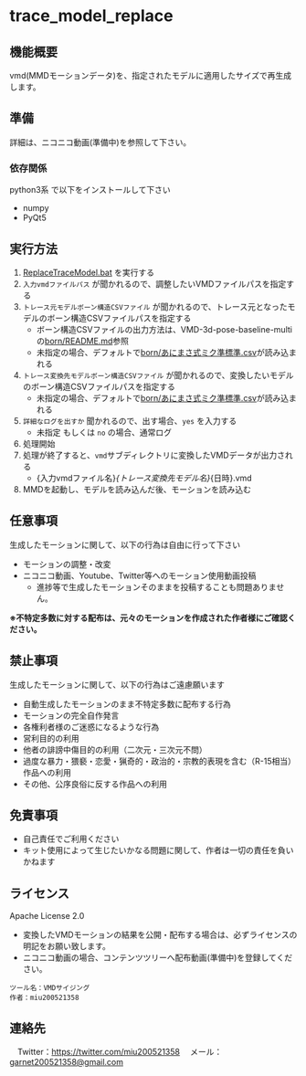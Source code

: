 # trace_model_replace

## 機能概要

vmd(MMDモーションデータ)を、指定されたモデルに適用したサイズで再生成します。


## 準備

詳細は、ニコニコ動画(準備中)を参照して下さい。

### 依存関係

python3系 で以下をインストールして下さい

- numpy
- PyQt5

## 実行方法

1. [ReplaceTraceModel.bat](ReplaceTraceModel.bat) を実行する
1. `入力vmdファイルパス` が聞かれるので、調整したいVMDファイルパスを指定する
1. `トレース元モデルボーン構造CSVファイル` が聞かれるので、トレース元となったモデルのボーン構造CSVファイルパスを指定する
    - ボーン構造CSVファイルの出力方法は、VMD-3d-pose-baseline-multiの[born/README.md](https://github.com/miu200521358/VMD-3d-pose-baseline-multi/tree/master/born/README.md)参照
    - 未指定の場合、デフォルトで[born/あにまさ式ミク準標準.csv](born/あにまさ式ミク準標準.csv)が読み込まれる
1. `トレース変換先モデルボーン構造CSVファイル` が聞かれるので、変換したいモデルのボーン構造CSVファイルパスを指定する
    - 未指定の場合、デフォルトで[born/あにまさ式ミク準標準.csv](born/あにまさ式ミク準標準.csv)が読み込まれる
1. `詳細なログを出すか` 聞かれるので、出す場合、`yes` を入力する
    - 未指定 もしくは `no` の場合、通常ログ
1. 処理開始
1. 処理が終了すると、`vmd`サブディレクトリに変換したVMDデータが出力される
	- {入力vmdファイル名}_{トレース変換先モデル名}_{日時}.vmd
1. MMDを起動し、モデルを読み込んだ後、モーションを読み込む

## 任意事項

生成したモーションに関して、以下の行為は自由に行って下さい

 - モーションの調整・改変
 - ニコニコ動画、Youtube、Twitter等へのモーション使用動画投稿
   - 進捗等で生成したモーションそのままを投稿することも問題ありません。

**※不特定多数に対する配布は、元々のモーションを作成された作者様にご確認ください。**

## 禁止事項
生成したモーションに関して、以下の行為はご遠慮願います

 - 自動生成したモーションのまま不特定多数に配布する行為
 - モーションの完全自作発言
 - 各権利者様のご迷惑になるような行為
 - 営利目的の利用
 - 他者の誹謗中傷目的の利用（二次元・三次元不問）
 - 過度な暴力・猥褻・恋愛・猟奇的・政治的・宗教的表現を含む（R-15相当）作品への利用
 - その他、公序良俗に反する作品への利用

## 免責事項
 - 自己責任でご利用ください
 - キット使用によって生じたいかなる問題に関して、作者は一切の責任を負いかねます

## ライセンス
Apache License 2.0

 - 変換したVMDモーションの結果を公開・配布する場合は、必ずライセンスの明記をお願い致します。
 - ニコニコ動画の場合、コンテンツツリーへ配布動画(準備中)を登録してください。

```
ツール名：VMDサイジング
作者：miu200521358
```

## 連絡先
　Twitter：https://twitter.com/miu200521358
　メール：garnet200521358@gmail.com
